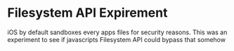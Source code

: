 # Filesystem API Expirement

iOS by default sandboxes every apps files for security reasons. This was an experiment to see if javascripts Filesystem API could bypass that somehow
